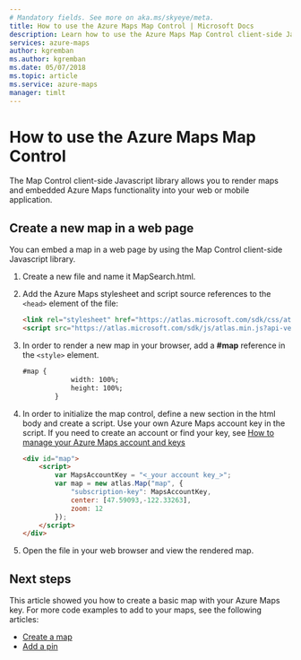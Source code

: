 ```yaml
---
# Mandatory fields. See more on aka.ms/skyeye/meta.
title: How to use the Azure Maps Map Control | Microsoft Docs 
description: Learn how to use the Azure Maps Map Control client-side Javascript library.
services: azure-maps 
author: kgremban
ms.author: kgremban
ms.date: 05/07/2018
ms.topic: article
ms.service: azure-maps
manager: timlt
---
```


# How to use the Azure Maps Map Control
The Map Control client-side Javascript library allows you to render maps and embedded Azure Maps functionality into your web or mobile application. 

## Create a new map in a web page

You can embed a map in a web page by using the Map Control client-side Javascript library.

1. Create a new file and name it MapSearch.html.

2. Add the Azure Maps stylesheet and script source references to the `<head>` element of the file:

    ```html
    <link rel="stylesheet" href="https://atlas.microsoft.com/sdk/css/atlas.min.css?api-version=1.0" type="text/css" />
    <script src="https://atlas.microsoft.com/sdk/js/atlas.min.js?api-version=1.0"></script>
    ```
    
3. In order to render a new map in your browser, add a **#map** reference in the `<style>` element.

    ```html
    #map {
                width: 100%;
                height: 100%;
            }
    ``` 
    
4. In order to initialize the map control, define a new section in the html body and create a script. Use your own Azure Maps account key in the script. If you need to create an account or find your key, see [How to manage your Azure Maps account and keys](how-to-manage-account-keys.md)

    ```html
    <div id="map">
        <script>
            var MapsAccountKey = "<_your account key_>";
            var map = new atlas.Map("map", {
                "subscription-key": MapsAccountKey,
                center: [47.59093,-122.33263],
                zoom: 12
            });
        </script>
    </div>
    ```
    
5. Open the file in your web browser and view the rendered map.

## Next steps

This article showed you how to create a basic map with your Azure Maps key. For more code examples to add to your maps, see the following articles: 

* [Create a map](map-create.md)
* [Add a pin](map-add-pin.md)